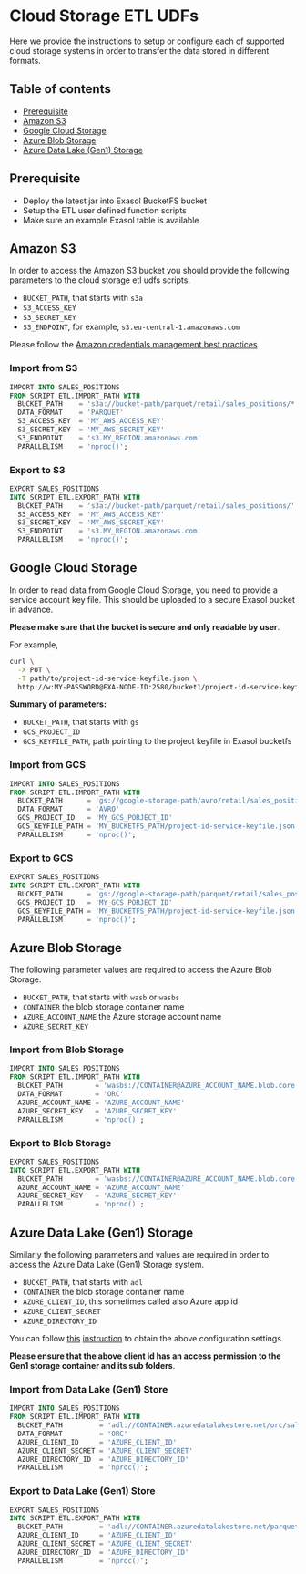 # Cloud Storage ETL UDFs

Here we provide the instructions to setup or configure each of supported cloud
storage systems in order to transfer the data stored in different formats.

## Table of contents

- [Prerequisite](#prerequisite)
- [Amazon S3](#amazon-s3)
- [Google Cloud Storage](#google-cloud-storage)
- [Azure Blob Storage](#azure-blob-storage)
- [Azure Data Lake (Gen1) Storage](#azure-blob-storage)

## Prerequisite

- Deploy the latest jar into Exasol BucketFS bucket
- Setup the ETL user defined function scripts
- Make sure an example Exasol table is available

## Amazon S3

In order to access the Amazon S3 bucket you should provide the following
parameters to the cloud storage etl udfs scripts.

- `BUCKET_PATH`, that starts with ``s3a``
- `S3_ACCESS_KEY`
- `S3_SECRET_KEY`
- `S3_ENDPOINT`, for example, ``s3.eu-central-1.amazonaws.com``

Please follow the [Amazon credentials management best
practices](https://docs.aws.amazon.com/general/latest/gr/aws-sec-cred-types.html).

### Import from S3

```sql
IMPORT INTO SALES_POSITIONS
FROM SCRIPT ETL.IMPORT_PATH WITH
  BUCKET_PATH    = 's3a://bucket-path/parquet/retail/sales_positions/*'
  DATA_FORMAT    = 'PARQUET'
  S3_ACCESS_KEY  = 'MY_AWS_ACCESS_KEY'
  S3_SECRET_KEY  = 'MY_AWS_SECRET_KEY'
  S3_ENDPOINT    = 's3.MY_REGION.amazonaws.com'
  PARALLELISM    = 'nproc()';
```

### Export to S3

```sql
EXPORT SALES_POSITIONS
INTO SCRIPT ETL.EXPORT_PATH WITH
  BUCKET_PATH    = 's3a://bucket-path/parquet/retail/sales_positions/'
  S3_ACCESS_KEY  = 'MY_AWS_ACCESS_KEY'
  S3_SECRET_KEY  = 'MY_AWS_SECRET_KEY'
  S3_ENDPOINT    = 's3.MY_REGION.amazonaws.com'
  PARALLELISM    = 'nproc()';
```

## Google Cloud Storage

In order to read data from Google Cloud Storage, you need to provide a service
account key file. This should be uploaded to a secure Exasol bucket in advance.

**Please make sure that the bucket is secure and only readable by user**.

For example,

```bash
curl \
  -X PUT \
  -T path/to/project-id-service-keyfile.json \
  http://w:MY-PASSWORD@EXA-NODE-ID:2580/bucket1/project-id-service-keyfile.json
```

**Summary of parameters:**

- `BUCKET_PATH`, that starts with ``gs``
- `GCS_PROJECT_ID`
- `GCS_KEYFILE_PATH`, path pointing to the project keyfile in Exasol bucketfs

### Import from GCS

```sql
IMPORT INTO SALES_POSITIONS
FROM SCRIPT ETL.IMPORT_PATH WITH
  BUCKET_PATH      = 'gs://google-storage-path/avro/retail/sales_positions/*'
  DATA_FORMAT      = 'AVRO'
  GCS_PROJECT_ID   = 'MY_GCS_PORJECT_ID'
  GCS_KEYFILE_PATH = 'MY_BUCKETFS_PATH/project-id-service-keyfile.json'
  PARALLELISM      = 'nproc()';
```

### Export to GCS

```sql
EXPORT SALES_POSITIONS
INTO SCRIPT ETL.EXPORT_PATH WITH
  BUCKET_PATH      = 'gs://google-storage-path/parquet/retail/sales_positions/'
  GCS_PROJECT_ID   = 'MY_GCS_PORJECT_ID'
  GCS_KEYFILE_PATH = 'MY_BUCKETFS_PATH/project-id-service-keyfile.json'
  PARALLELISM      = 'nproc()';
```

## Azure Blob Storage

The following parameter values are required to access the Azure Blob Storage.

- `BUCKET_PATH`, that starts with ``wasb`` or ``wasbs``
- `CONTAINER` the blob storage container name
- `AZURE_ACCOUNT_NAME` the Azure storage account name
- `AZURE_SECRET_KEY`

### Import from Blob Storage

```sql
IMPORT INTO SALES_POSITIONS
FROM SCRIPT ETL.IMPORT_PATH WITH
  BUCKET_PATH        = 'wasbs://CONTAINER@AZURE_ACCOUNT_NAME.blob.core.windows.net/orc/sales-positions/*'
  DATA_FORMAT        = 'ORC'
  AZURE_ACCOUNT_NAME = 'AZURE_ACCOUNT_NAME'
  AZURE_SECRET_KEY   = 'AZURE_SECRET_KEY'
  PARALLELISM        = 'nproc()';
```

### Export to Blob Storage

```sql
EXPORT SALES_POSITIONS
INTO SCRIPT ETL.EXPORT_PATH WITH
  BUCKET_PATH        = 'wasbs://CONTAINER@AZURE_ACCOUNT_NAME.blob.core.windows.net/parquet/sales-positions/'
  AZURE_ACCOUNT_NAME = 'AZURE_ACCOUNT_NAME'
  AZURE_SECRET_KEY   = 'AZURE_SECRET_KEY'
  PARALLELISM        = 'nproc()';
```

## Azure Data Lake (Gen1) Storage

Similarly the following parameters and values are required in order to access
the Azure Data Lake (Gen1) Storage system.

- `BUCKET_PATH`, that starts with ``adl``
- `CONTAINER` the blob storage container name
- `AZURE_CLIENT_ID`, this sometimes called also Azure app id
- `AZURE_CLIENT_SECRET`
- `AZURE_DIRECTORY_ID`

You can follow
[this](https://docs.microsoft.com/en-us/azure/data-lake-store/data-lake-store-service-to-service-authenticate-using-active-directory)
[instruction](https://docs.microsoft.com/en-us/azure/active-directory/develop/howto-create-service-principal-portal)
to obtain the above configuration settings.

**Please ensure that the above client id has an access permission to the Gen1
storage container and its sub folders**.

### Import from Data Lake (Gen1) Store

```sql
IMPORT INTO SALES_POSITIONS
FROM SCRIPT ETL.IMPORT_PATH WITH
  BUCKET_PATH         = 'adl://CONTAINER.azuredatalakestore.net/orc/sales_positions/*'
  DATA_FORMAT         = 'ORC'
  AZURE_CLIENT_ID     = 'AZURE_CLIENT_ID'
  AZURE_CLIENT_SECRET = 'AZURE_CLIENT_SECRET'
  AZURE_DIRECTORY_ID  = 'AZURE_DIRECTORY_ID'
  PARALLELISM         = 'nproc()';
```

### Export to Data Lake (Gen1) Store

```sql
EXPORT SALES_POSITIONS
INTO SCRIPT ETL.EXPORT_PATH WITH
  BUCKET_PATH         = 'adl://CONTAINER.azuredatalakestore.net/parquet/sales_positions/'
  AZURE_CLIENT_ID     = 'AZURE_CLIENT_ID'
  AZURE_CLIENT_SECRET = 'AZURE_CLIENT_SECRET'
  AZURE_DIRECTORY_ID  = 'AZURE_DIRECTORY_ID'
  PARALLELISM         = 'nproc()';
```

